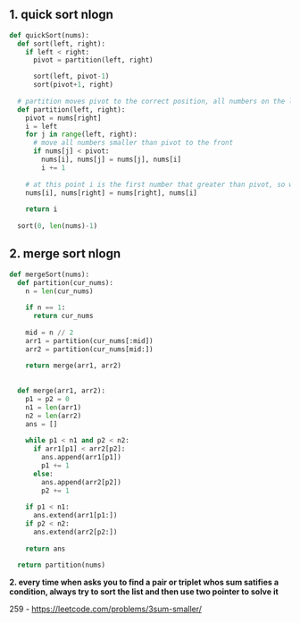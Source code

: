## 1. quick sort nlogn
```python
def quickSort(nums):
  def sort(left, right):
    if left < right:
      pivot = partition(left, right)

      sort(left, pivot-1)
      sort(pivot+1, right)
      
  # partition moves pivot to the correct position, all numbers on the left is smaller than pivot
  def partition(left, right):
    pivot = nums[right]
    i = left
    for j in range(left, right):
      # move all numbers smaller than pivot to the front
      if nums[j] < pivot:
        nums[i], nums[j] = nums[j], nums[i]
        i += 1
    
    # at this point i is the first number that greater than pivot, so we move the pivot to the correct position, and return the partition point
    nums[i], nums[right] = nums[right], nums[i]
    
    return i
 
  sort(0, len(nums)-1)
```

## 2. merge sort nlogn
```python
def mergeSort(nums):
  def partition(cur_nums):
    n = len(cur_nums)
    
    if n == 1:
      return cur_nums
    
    mid = n // 2
    arr1 = partition(cur_nums[:mid])
    arr2 = partition(cur_nums[mid:])
    
    return merge(arr1, arr2)
      
  
  def merge(arr1, arr2):
    p1 = p2 = 0
    n1 = len(arr1)
    n2 = len(arr2)
    ans = []
    
    while p1 < n1 and p2 < n2:
      if arr1[p1] < arr2[p2]:
        ans.append(arr1[p1])
        p1 += 1
      else:
        ans.append(arr2[p2])
        p2 += 1
    
    if p1 < n1:
      ans.extend(arr1[p1:])
    if p2 < n2:
      ans.extend(arr2[p2:])
    
    return ans
    
  return partition(nums)
```

**2. every time when asks you to find a pair or triplet whos sum satifies a condition, always try to sort the list and then use two pointer to solve it**

259 - https://leetcode.com/problems/3sum-smaller/
